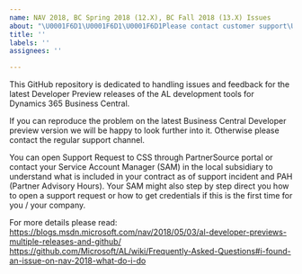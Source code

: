 ```yaml
---
name: NAV 2018, BC Spring 2018 (12.X), BC Fall 2018 (13.X) Issues
about: "\U0001F6D1\U0001F6D1\U0001F6D1Please contact customer support\U0001F6D1\U0001F6D1\U0001F6D1"
title: ''
labels: ''
assignees: ''

---
```


This GitHub repository is dedicated to handling issues and feedback for the latest Developer Preview releases of the AL development tools for Dynamics 365 Business Central. 

If you can reproduce the problem on the latest Business Central Developer preview version we will be happy to look further into it. Otherwise please contact the regular support channel.

You can open Support Request to CSS through PartnerSource portal or contact your Service Account Manager (SAM) in the local subsidiary to understand what is included in your contract as of support incident and PAH (Partner Advisory Hours). Your SAM might also step by step direct you how to open a support request or how to get credentials if this is the first time for you / your company.

For more details please read:
https://blogs.msdn.microsoft.com/nav/2018/05/03/al-developer-previews-multiple-releases-and-github/
https://github.com/Microsoft/AL/wiki/Frequently-Asked-Questions#i-found-an-issue-on-nav-2018-what-do-i-do
